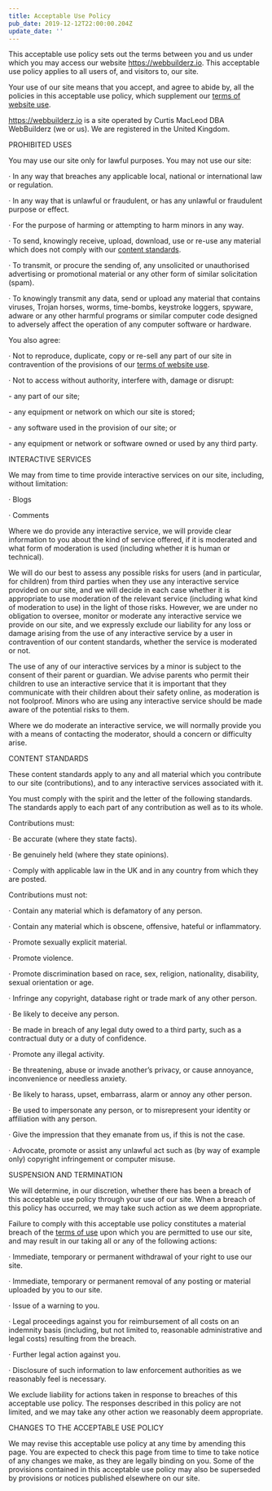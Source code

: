 ```yaml
---
title: Acceptable Use Policy
pub_date: 2019-12-12T22:00:00.204Z
update_date: ''
---
```

This acceptable use policy sets out the terms between you and us under which you may access our website https://webbuilderz.io. This acceptable use policy applies to all users of, and visitors to, our site.

Your use of our site means that you accept, and agree to abide by, all the policies in this acceptable use policy, which supplement our [terms of website use](/terms-of-use).

https://webbuilderz.io is a site operated by Curtis MacLeod DBA WebBuilderz (we or us). We are registered in the United Kingdom.

PROHIBITED USES

You may use our site only for lawful purposes.  You may not use our site:

·	In any way that breaches any applicable local, national or international law or regulation.

·	In any way that is unlawful or fraudulent, or has any unlawful or fraudulent purpose or effect.

·	For the purpose of harming or attempting to harm minors in any way.

·	To send, knowingly receive, upload, download, use or re-use any material which does not comply with our [content standards](#content-standards).

·	To transmit, or procure the sending of, any unsolicited or unauthorised advertising or promotional material or any other form of similar solicitation (spam).

·	To knowingly transmit any data, send or upload any material that contains viruses, Trojan horses, worms, time-bombs, keystroke loggers, spyware, adware or any other harmful programs or similar computer code designed to adversely affect the operation of any computer software or hardware.

You also agree:

·	Not to reproduce, duplicate, copy or re-sell any part of our site in contravention of the provisions of our [terms of website use](/terms-of-use).

·	Not to access without authority, interfere with, damage or disrupt:

\- any part of our site;

\- any equipment or network on which our site is stored; 

\- any software used in the provision of our site; or 

\- any equipment or network or software owned or used by any third party.

INTERACTIVE SERVICES

We may from time to time provide interactive services on our site, including, without limitation:

·	Blogs

·	Comments

Where we do provide any interactive service, we will provide clear information to you about the kind of service offered, if it is moderated and what form of moderation is used (including whether it is human or technical).

We will do our best to assess any possible risks for users (and in particular, for children) from third parties when they use any interactive service provided on our site, and we will decide in each case whether it is appropriate to use moderation of the relevant service (including what kind of moderation to use) in the light of those risks. However, we are under no obligation to oversee, monitor or moderate any interactive service we provide on our site, and we expressly exclude our liability for any loss or damage arising from the use of any interactive service by a user in contravention of our content standards, whether the service is moderated or not. 

The use of any of our interactive services by a minor is subject to the consent of their parent or guardian. We advise parents who permit their children to use an interactive service that it is important that they communicate with their children about their safety online, as moderation is not foolproof. Minors who are using any interactive service should be made aware of the potential risks to them. 

Where we do moderate an interactive service, we will normally provide you with a means of contacting the moderator, should a concern or difficulty arise.

CONTENT STANDARDS<a name="content-standards"></a>

These content standards apply to any and all material which you contribute to our site (contributions), and to any interactive services associated with it. 

You must comply with the spirit and the letter of the following standards. The standards apply to each part of any contribution as well as to its whole.

Contributions must:

·	Be accurate (where they state facts).

·	Be genuinely held (where they state opinions).

·	Comply with applicable law in the UK and in any country from which they are posted.

Contributions must not:

·	Contain any material which is defamatory of any person.

·	Contain any material which is obscene, offensive, hateful or inflammatory.

·	Promote sexually explicit material.

·	Promote violence.

·	Promote discrimination based on race, sex, religion, nationality, disability, sexual orientation or age.

·	Infringe any copyright, database right or trade mark of any other person.

·	Be likely to deceive any person.

·	Be made in breach of any legal duty owed to a third party, such as a contractual duty or a duty of confidence.

·	Promote any illegal activity.

·	Be threatening, abuse or invade another’s privacy, or cause annoyance, inconvenience or needless anxiety.

·	Be likely to harass, upset, embarrass, alarm or annoy any other person.

·	Be used to impersonate any person, or to misrepresent your identity or affiliation with any person.

·	Give the impression that they emanate from us, if this is not the case.

·	Advocate, promote or assist any unlawful act such as (by way of example only) copyright infringement or computer misuse.

SUSPENSION AND TERMINATION

We will determine, in our discretion, whether there has been a breach of this acceptable use policy through your use of our site.  When a breach of this policy has occurred, we may take such action as we deem appropriate.  

Failure to comply with this acceptable use policy constitutes a material breach of the [terms of use](/terms-of-use) upon which you are permitted to use our site, and may result in our taking all or any of the following actions:

·	Immediate, temporary or permanent withdrawal of your right to use our site.

·	Immediate, temporary or permanent removal of any posting or material uploaded by you to our site.

·	Issue of a warning to you.

·	Legal proceedings against you for reimbursement of all costs on an indemnity basis (including, but not limited to, reasonable administrative and legal costs) resulting from the breach.

·	Further legal action against you.

·	Disclosure of such information to law enforcement authorities as we reasonably feel is necessary.

We exclude liability for actions taken in response to breaches of this acceptable use policy.  The responses described in this policy are not limited, and we may take any other action we reasonably deem appropriate.

CHANGES TO THE ACCEPTABLE USE POLICY

We may revise this acceptable use policy at any time by amending this page. You are expected to check this page from time to time to take notice of any changes we make, as they are legally binding on you. Some of the provisions contained in this acceptable use policy may also be superseded by provisions or notices published elsewhere on our site.
